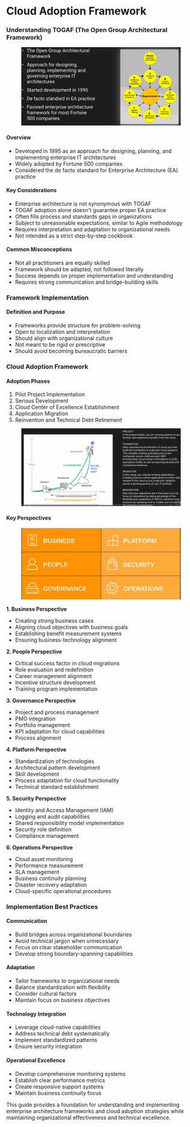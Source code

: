 # Cloud Adoption Framework

### Understanding TOGAF (The Open Group Architectural Framework)

<figure><img src="../../.gitbook/assets/image (2) (1).png" alt=""><figcaption></figcaption></figure>

#### Overview

* Developed in 1995 as an approach for designing, planning, and implementing enterprise IT architectures
* Widely adopted by Fortune 500 companies
* Considered the de facto standard for Enterprise Architecture (EA) practice

#### Key Considerations

* Enterprise architecture is not synonymous with TOGAF
* TOGAF adoption alone doesn't guarantee proper EA practice
* Often fills process and standards gaps in organizations
* Subject to unreasonable expectations, similar to Agile methodology
* Requires interpretation and adaptation to organizational needs
* Not intended as a strict step-by-step cookbook

#### Common Misconceptions

* Not all practitioners are equally skilled
* Framework should be adapted, not followed literally
* Success depends on proper implementation and understanding
* Requires strong communication and bridge-building skills

### Framework Implementation

#### Definition and Purpose

* Frameworks provide structure for problem-solving
* Open to localization and interpretation
* Should align with organizational culture
* Not meant to be rigid or prescriptive
* Should avoid becoming bureaucratic barriers

### Cloud Adoption Framework

#### Adoption Phases

1. Pilot Project Implementation
2. Serious Development
3. Cloud Center of Excellence Establishment
4. Application Migration
5. Reinvention and Technical Debt Retirement

<figure><img src="../../.gitbook/assets/image (3) (1).png" alt=""><figcaption></figcaption></figure>

#### Key Perspectives

<figure><img src="../../.gitbook/assets/image (4) (1).png" alt=""><figcaption></figcaption></figure>



**1. Business Perspective**

* Creating strong business cases
* Aligning cloud objectives with business goals
* Establishing benefit measurement systems
* Ensuring business-technology alignment

**2. People Perspective**

* Critical success factor in cloud migrations
* Role evaluation and redefinition
* Career management alignment
* Incentive structure development
* Training program implementation

**3. Governance Perspective**

* Project and process management
* PMO integration
* Portfolio management
* KPI adaptation for cloud capabilities
* Process alignment

**4. Platform Perspective**

* Standardization of technologies
* Architectural pattern development
* Skill development
* Process adaptation for cloud functionality
* Technical standard establishment

**5. Security Perspective**

* Identity and Access Management (IAM)
* Logging and audit capabilities
* Shared responsibility model implementation
* Security role definition
* Compliance management

**6. Operations Perspective**

* Cloud asset monitoring
* Performance measurement
* SLA management
* Business continuity planning
* Disaster recovery adaptation
* Cloud-specific operational procedures

### Implementation Best Practices

#### Communication

* Build bridges across organizational boundaries
* Avoid technical jargon when unnecessary
* Focus on clear stakeholder communication
* Develop strong boundary-spanning capabilities

#### Adaptation

* Tailor frameworks to organizational needs
* Balance standardization with flexibility
* Consider cultural factors
* Maintain focus on business objectives

#### Technology Integration

* Leverage cloud-native capabilities
* Address technical debt systematically
* Implement standardized patterns
* Ensure security integration

#### Operational Excellence

* Develop comprehensive monitoring systems
* Establish clear performance metrics
* Create responsive support systems
* Maintain business continuity focus

This guide provides a foundation for understanding and implementing enterprise architecture frameworks and cloud adoption strategies while maintaining organizational effectiveness and technical excellence.
